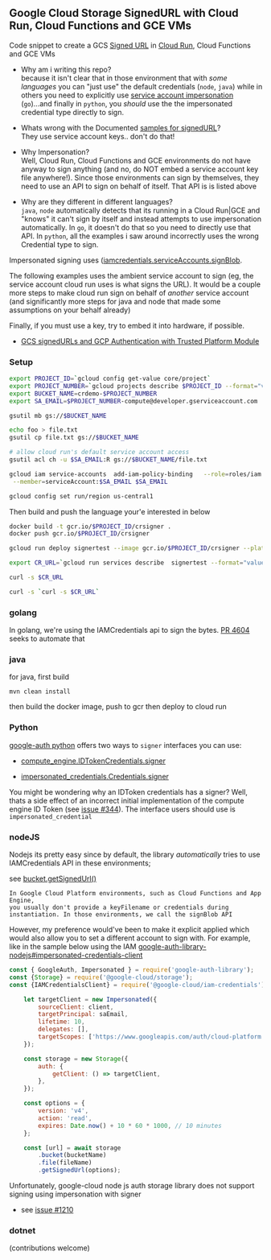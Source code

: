 ## Google Cloud Storage SignedURL with Cloud Run, Cloud Functions and GCE VMs

Code snippet to create a GCS [Signed URL](https://cloud.google.com/storage/docs/access-control/signed-urls) in [Cloud Run](https://cloud.google.com/run/docs), Cloud Functions and GCE VMs


- Why am i writing this repo?  
  because it isn't clear that in those environment that with _some languages_ you can "just use" the default credentials (`node`, `java`) while in others you need to explicitly  use [service account impersonation](https://cloud.google.com/iam/docs/impersonating-service-accounts) (`go`)...and finally in `python`, you _should_ use the the impersonated credential type directly to sign.
  
- Whats wrong with the Documented [samples for signedURL](https://cloud.google.com/storage/docs/samples/storage-generate-signed-url-v4)?  
  They use service account keys.. don't do that!

- Why Impersonation?  
  Well, Cloud Run, Cloud Functions and GCE environments do not have anyway to sign anything (and no, do NOT embed a service account key file anywhere!).  Since those environments can sign by themselves, they need to use an API to sign on behalf of itself.  That API is is listed above

- Why are they different in different languages?  
  `java`, `node` automatically detects that its running in a Cloud Run|GCE and "knows" it can't sign by itself and instead attempts to use impersonation automatically.  In `go`, it doesn't do that so you need to directly use that API.  In `python`, all the examples i saw around incorrectly uses the wrong Credential type to sign.

Impersonated signing uses ([iamcredentials.serviceAccounts.signBlob](https://cloud.google.com/iam/docs/reference/credentials/rest/v1/projects.serviceAccounts/signBlob).

The following examples uses the ambient service account to sign (eg, the service account cloud run uses is what signs the URL).  It would be a couple more steps to make cloud run sign on behalf of _another_ service account (and significantly more steps for java and node that made some assumptions on your behalf already)

Finally, if you must use a key, try to embed it into hardware, if possible.
  - [GCS signedURLs and GCP Authentication with Trusted Platform Module](https://medium.com/google-cloud/gcs-signedurls-and-gcp-authentication-with-trusted-platform-module-482faff2ac04)
### Setup

```bash
export PROJECT_ID=`gcloud config get-value core/project`
export PROJECT_NUMBER=`gcloud projects describe $PROJECT_ID --format="value(projectNumber)"`
export BUCKET_NAME=crdemo-$PROJECT_NUMBER
export SA_EMAIL=$PROJECT_NUMBER-compute@developer.gserviceaccount.com

gsutil mb gs://$BUCKET_NAME

echo foo > file.txt
gsutil cp file.txt gs://$BUCKET_NAME

# allow cloud run's default service account access
gsutil acl ch -u $SA_EMAIL:R gs://$BUCKET_NAME/file.txt

gcloud iam service-accounts  add-iam-policy-binding   --role=roles/iam.serviceAccountTokenCreator  \
 --member=serviceAccount:$SA_EMAIL $SA_EMAIL

gcloud config set run/region us-central1
```

Then build and push the language your'e interested in below

```bash
docker build -t gcr.io/$PROJECT_ID/crsigner .
docker push gcr.io/$PROJECT_ID/crsigner

gcloud run deploy signertest --image gcr.io/$PROJECT_ID/crsigner --platform=managed --set-env-vars="BUCKET_NAME=$BUCKET_NAME,SA_EMAIL=$SA_EMAIL"

export CR_URL=`gcloud run services describe  signertest --format="value(status.url)"`

curl -s $CR_URL

curl -s `curl -s $CR_URL`
```

### golang

In golang, we're using the IAMCredentials api to sign the bytes.  [PR 4604](https://github.com/googleapis/google-cloud-go/pull/4604) seeks to automate that

### java

for java, first build
```
mvn clean install
```

then build the docker image, push to gcr then deploy to cloud run

### Python

[google-auth python](https://google-auth.readthedocs.io/en/master/) offers two ways to `signer` interfaces you can use:

* [compute_engine.IDTokenCredentials.signer](https://google-auth.readthedocs.io/en/master/reference/google.auth.compute_engine.html#google.auth.compute_engine.IDTokenCredentials.signer)

* [impersonated_credentials.Credentials.signer](https://google-auth.readthedocs.io/en/master/reference/google.auth.impersonated_credentials.html#google.auth.impersonated_credentials.Credentials.signer)

You might be wondering why an IDToken credentials has a signer?  Well, thats a side effect of an incorrect initial implementation of the compute engine ID Token (see [issue #344](https://github.com/googleapis/google-auth-library-python/issues/344)).   The interface users should use is `impersonated_credential`


### nodeJS

Nodejs its pretty easy since by default, the library _automatically_ tries to use IAMCredentials API in these environments;

see [bucket.getSignedUrl()](https://googleapis.dev/nodejs/storage/latest/Bucket.html#getSignedUrl)

```
In Google Cloud Platform environments, such as Cloud Functions and App Engine, 
you usually don't provide a keyFilename or credentials during instantiation. In those environments, we call the signBlob API
```

However, my preference would've been to make it explicit applied which would also allow you to set a different account to sign with.  For example, like in the sample below using the IAM [google-auth-library-nodejs#impersonated-credentials-client](https://github.com/googleapis/google-auth-library-nodejs#impersonated-credentials-client)

```javascript
const { GoogleAuth, Impersonated } = require('google-auth-library');
const {Storage} = require('@google-cloud/storage');
const {IAMCredentialsClient} = require('@google-cloud/iam-credentials');

    let targetClient = new Impersonated({
        sourceClient: client,
        targetPrincipal: saEmail,
        lifetime: 10,
        delegates: [],
        targetScopes: ['https://www.googleapis.com/auth/cloud-platform']
    });

    const storage = new Storage({
        auth: {
            getClient: () => targetClient,
        },
    });

    const options = {
        version: 'v4',
        action: 'read',
        expires: Date.now() + 10 * 60 * 1000, // 10 minutes
    };

    const [url] = await storage
        .bucket(bucketName)
        .file(fileName)
        .getSignedUrl(options);
```

Unfortunately, google-cloud node js auth storage library does not support signing using impersonation with signer
- see [issue #1210](https://github.com/googleapis/google-auth-library-nodejs/issues/1210)


### dotnet

(contributions welcome)